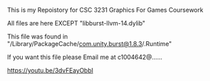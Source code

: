 This is my Repoistory for CSC 3231 Graphics For Games Coursework

All files are here EXCEPT "libburst-llvm-14.dylib"

This file was found in "/Library/PackageCache/com.unity.burst@1.8.3/.Runtime"

If you want this file please Email me at c1004642@......

https://youtu.be/3dvFEayObbI
